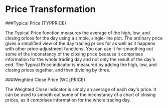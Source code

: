 # Price Transformation

###Typical Price (TYPPRICE)

The Typical Price function measures the average of the high, low, and closing prices for the day using a simple, single-line plot. The ordinary price gives a simplified view of the day trading prices for as well as it happens with other price-adjustment functions. You can use it for smoothing out some of the inconstancy of the closing price because it comprises information for the whole trading day and not only the result of the day's end. The Typical Price indicator is measured by adding the high, low, and closing prices together, and then dividing by three.

###Weighted Close Price (WCLPRICE)

The Weighted Close indicator is simply an average of each day's price. It can be used to smooth out some of the inconstancy of a chart of closing prices, as it comprises information for the whole trading day.
